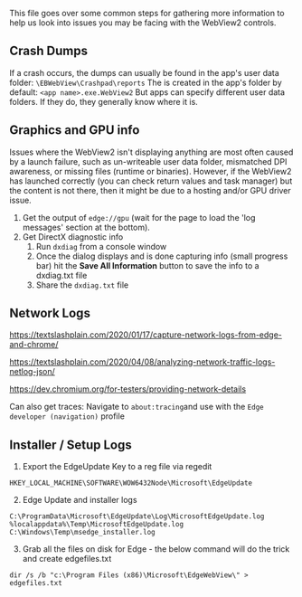 This file goes over some common steps for gathering more information to help us look into issues you may be facing with the WebView2 controls.

## Crash Dumps
If a crash occurs, the dumps can usually be found in the app's user data folder:
<code><user data folder>\EBWebView\Crashpad\reports</code>
The <user data folder> is created in the app's folder by default:
<code><app folder>\<app name>.exe.WebView2</code>
But apps can specify different user data folders. If they do, they generally know where it is.
  
## Graphics and GPU info
Issues where the WebView2 isn't displaying anything are most often caused by a launch failure, such as un-writeable user data folder, mismatched DPI awareness, or missing files (runtime or binaries). However, if the WebView2 has launched correctly (you can check return values and task manager) but the content is not there, then it might be due to a hosting and/or GPU driver issue.
1. Get the output of `edge://gpu` (wait for the page to load the 'log messages' section at the bottom).
1. Get DirectX diagnostic info
    1. Run `dxdiag` from a console window
    1. Once the dialog displays and is done capturing info (small progress bar) hit the **Save All Information** button to save the info to a dxdiag.txt file
    1. Share the `dxdiag.txt` file
  
## Network Logs
https://textslashplain.com/2020/01/17/capture-network-logs-from-edge-and-chrome/ 
  
https://textslashplain.com/2020/04/08/analyzing-network-traffic-logs-netlog-json/
  
https://dev.chromium.org/for-testers/providing-network-details

Can also get traces:
Navigate to `about:tracing`and use with the `Edge developer (navigation)` profile

## Installer / Setup Logs
1. Export the EdgeUpdate Key to a reg file via regedit
  
`HKEY_LOCAL_MACHINE\SOFTWARE\WOW6432Node\Microsoft\EdgeUpdate`
  
2. Edge Update and installer logs
  
`C:\ProgramData\Microsoft\EdgeUpdate\Log\MicrosoftEdgeUpdate.log`
`%localappdata%\Temp\MicrosoftEdgeUpdate.log`
`C:\Windows\Temp\msedge_installer.log`
  
3. Grab all the files on disk for Edge - the below command will do the trick and create edgefiles.txt
  
`dir /s /b "c:\Program Files (x86)\Microsoft\EdgeWebView\" > edgefiles.txt`
